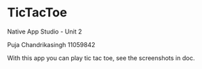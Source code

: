 # TicTacToe
Native App Studio - Unit 2

Puja Chandrikasingh
11059842

With this app you can play tic tac toe, see the screenshots in doc.
